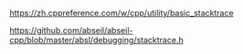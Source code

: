 https://zh.cppreference.com/w/cpp/utility/basic_stacktrace

https://github.com/abseil/abseil-cpp/blob/master/absl/debugging/stacktrace.h
